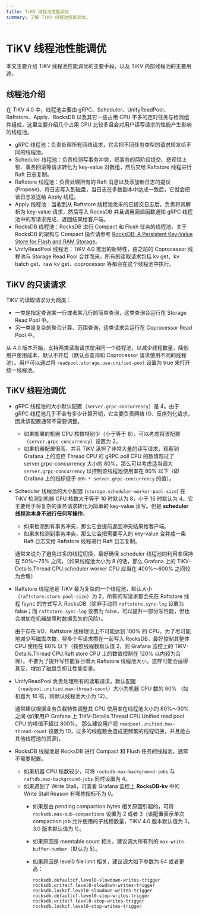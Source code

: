 ```yaml
---
title: TiKV 线程池性能调优
summary: 了解 TiKV 线程池性能调优。
---
```


# TiKV 线程池性能调优

本文主要介绍 TiKV 线程池性能调优的主要手段，以及 TiKV 内部线程池的主要用途。

## 线程池介绍

在 TiKV 4.0 中，线程池主要由 gRPC、Scheduler、UnifyReadPool、Raftstore、Apply、RocksDB 以及其它一些占用 CPU 不多的定时任务与检测组件组成，这里主要介绍几个占用 CPU 比较多且会对用户读写请求的性能产生影响的线程池。

* gRPC 线程池：负责处理所有网络请求，它会把不同任务类型的请求转发给不同的线程池。
* Scheduler 线程池：负责检测写事务冲突，把事务的两阶段提交、悲观锁上锁、事务回滚等请求转化为 key-value 对数组，然后交给 Raftstore 线程进行 Raft 日志复制。
* Raftstore 线程池：负责处理所有的 Raft 消息以及添加新日志的提议 (Propose)、将日志写入到磁盘，当日志在多数副本中达成一致后，它就会把该日志发送给 Apply 线程。
* Apply 线程池：当收到从 Raftstore 线程池发来的已提交日志后，负责将其解析为 key-value 请求，然后写入 RocksDB 并且调用回调函数通知 gRPC 线程池中的写请求完成，返回结果给客户端。
* RocksDB 线程池：RocksDB 进行 Compact 和 Flush 任务的线程池，关于 RocksDB 的架构与 Compact 操作请参考 [RocksDB: A Persistent Key-Value Store for Flash and RAM Storage](https://github.com/facebook/rocksdb)。
* UnifyReadPool 线程池：TiKV 4.0 推出的新特性，由之前的 Coprocessor 线程池与 Storage Read Pool 合并而来，所有的读取请求包括 kv get、kv batch get、raw kv get、coprocessor 等都会在这个线程池中执行。

## TiKV 的只读请求

TiKV 的读取请求分为两类：

- 一类是指定查询某一行或者某几行的简单查询，这类查询会运行在 Storage Read Pool 中。
- 另一类是复杂的聚合计算、范围查询，这类请求会运行在 Coprocessor Read Pool 中。

从 4.0 版本开始，支持两类读取请求使用同一个线程池，以减少线程数量，降低用户使用成本，默认不开启（默认点查询和 Coprocessor 请求使用不同的线程池）。用户可以通过将 `readpool.storage.use-unified-pool` 设置为 true 来打开统一线程池。

## TiKV 线程池调优

* gRPC 线程池的大小默认配置（`server.grpc-concurrency`）是 4。由于 gRPC 线程池几乎不会有多少计算开销，它主要负责网络 IO、反序列化请求，因此该配置通常不需要调整。

    - 如果部署的机器 CPU 核数特别少（小于等于 8），可以考虑将该配置（`server.grpc-concurrency`）设置为 2。
    - 如果机器配置很高，并且 TiKV 承担了非常大量的读写请求，观察到 Grafana 上的监控 Thread CPU 的 gRPC poll CPU 的数值超过了 server.grpc-concurrency 大小的 80%，那么可以考虑适当调大 `server.grpc-concurrency` 以控制该线程池使用率在 80% 以下（即 Grafana 上的指标低于 `80% * server.grpc-concurrency` 的值）。

* Scheduler 线程池的大小配置 (`storage.scheduler-worker-pool-size`) 在 TiKV 检测到机器 CPU 核数大于等于 16 时默认为 8，小于 16 时默认为 4。它主要用于将复杂的事务请求转化为简单的 key-value 读写。但是 **scheduler 线程池本身不进行任何写操作**。

    - 如果检测到有事务冲突，那么它会提前返回冲突结果给客户端。
    - 如果未检测到事务冲突，那么它会把需要写入的 key-value 合并成一条 Raft 日志交给 Raftstore 线程进行 Raft 日志复制。
    
    通常来说为了避免过多的线程切换，最好确保 scheduler 线程池的利用率保持在 50%～75% 之间。（如果线程池大小为 8 的话，那么 Grafana 上的 TiKV-Details.Thread CPU.scheduler worker CPU 应当在 400%～600% 之间较为合理）

* Raftstore 线程池是 TiKV 最为复杂的一个线程池，默认大小（`raftstore.store-pool-size`）为 2，所有的写请求都会先在 Raftstore 线程 fsync 的方式写入 RocksDB（除非手动将 `raftstore.sync-log` 设置为 false；而 `raftstore.sync-log` 设置为 false，可以提升一部分写性能，但也会增加在机器故障时数据丢失的风险）。

    由于存在 I/O，Raftstore 线程理论上不可能达到 100% 的 CPU。为了尽可能地减少写磁盘次数，将多个写请求攒在一起写入 RocksDB，最好控制其整体 CPU 使用在 60% 以下（按照线程数默认值 2，则 Grafana 监控上的 TiKV-Details.Thread CPU.Raft store CPU 上的数值控制在 120% 以内较为合理）。不要为了提升写性能盲目增大 Raftstore 线程池大小，这样可能会适得其反，增加了磁盘负担让性能变差。

* UnifyReadPool 负责处理所有的读取请求。默认配置（`readpool.unified.max-thread-count`）大小为机器 CPU 数的 80% （如机器为 16 核，则默认线程池大小为 12）。

    通常建议根据业务负载特性调整其 CPU 使用率在线程池大小的 60%～90% 之间 (如果用户 Grafana 上 TiKV-Details.Thread CPU.Unified read pool CPU 的峰值不超过 800%， 那么建议用户将 `readpool.unified.max-thread-count` 设置为 10，过多的线程数会造成更频繁的线程切换，并且抢占其他线程池的资源)。

* RocksDB 线程池是 RocksDB 进行 Compact 和 Flush 任务的线程池，通常不需要配置。

    * 如果机器 CPU 核数较少，可将 `rocksdb.max-background-jobs` 与 `raftdb.max-background-jobs` 同时设置为 4。
    * 如果遇到了 Write Stall，可查看 Grafana 监控上 **RocksDB-kv** 中的 Write Stall Reason 有哪些指标不为 0。
        * 如果是由 pending compaction bytes 相关原因引起的，可将 `rocksdb.max-sub-compactions` 设置为 2 或者 3（该配置表示单次 compaction job 允许使用的子线程数量，TiKV 4.0 版本默认值为 3，3.0 版本默认值为 1）。
        * 如果原因是 memtable count 相关，建议调大所有列的 `max-write-buffer-number`（默认为 5）。
        * 如果原因是 level0 file limit 相关，建议调大如下参数为 64 或者更高：

            ```
            rocksdb.defaultcf.level0-slowdown-writes-trigger
            rocksdb.writecf.level0-slowdown-writes-trigger
            rocksdb.lockcf.level0-slowdown-writes-trigger
            rocksdb.defaultcf.level0-stop-writes-trigger
            rocksdb.writecf.level0-stop-writes-trigger
            rocksdb.lockcf.level0-stop-writes-trigger
            ```
